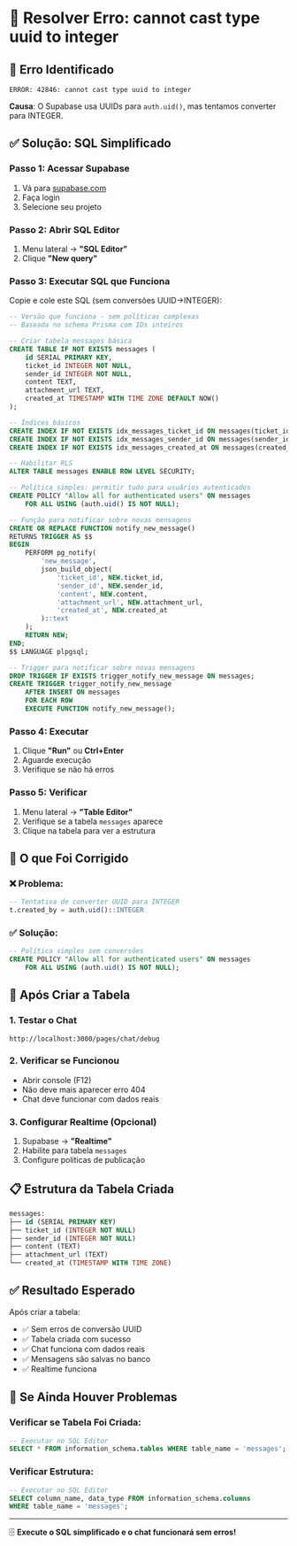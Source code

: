 # 🔧 Resolver Erro: cannot cast type uuid to integer

## 🚨 **Erro Identificado**

```
ERROR: 42846: cannot cast type uuid to integer
```

**Causa**: O Supabase usa UUIDs para `auth.uid()`, mas tentamos converter para INTEGER.

## ✅ **Solução: SQL Simplificado**

### **Passo 1: Acessar Supabase**
1. Vá para [supabase.com](https://supabase.com)
2. Faça login
3. Selecione seu projeto

### **Passo 2: Abrir SQL Editor**
1. Menu lateral → **"SQL Editor"**
2. Clique **"New query"**

### **Passo 3: Executar SQL que Funciona**
Copie e cole este SQL (sem conversões UUID→INTEGER):

```sql
-- Versão que funciona - sem políticas complexas
-- Baseada no schema Prisma com IDs inteiros

-- Criar tabela messages básica
CREATE TABLE IF NOT EXISTS messages (
    id SERIAL PRIMARY KEY,
    ticket_id INTEGER NOT NULL,
    sender_id INTEGER NOT NULL,
    content TEXT,
    attachment_url TEXT,
    created_at TIMESTAMP WITH TIME ZONE DEFAULT NOW()
);

-- Índices básicos
CREATE INDEX IF NOT EXISTS idx_messages_ticket_id ON messages(ticket_id);
CREATE INDEX IF NOT EXISTS idx_messages_sender_id ON messages(sender_id);
CREATE INDEX IF NOT EXISTS idx_messages_created_at ON messages(created_at);

-- Habilitar RLS
ALTER TABLE messages ENABLE ROW LEVEL SECURITY;

-- Política simples: permitir tudo para usuários autenticados
CREATE POLICY "Allow all for authenticated users" ON messages
    FOR ALL USING (auth.uid() IS NOT NULL);

-- Função para notificar sobre novas mensagens
CREATE OR REPLACE FUNCTION notify_new_message()
RETURNS TRIGGER AS $$
BEGIN
    PERFORM pg_notify(
        'new_message',
        json_build_object(
            'ticket_id', NEW.ticket_id,
            'sender_id', NEW.sender_id,
            'content', NEW.content,
            'attachment_url', NEW.attachment_url,
            'created_at', NEW.created_at
        )::text
    );
    RETURN NEW;
END;
$$ LANGUAGE plpgsql;

-- Trigger para notificar sobre novas mensagens
DROP TRIGGER IF EXISTS trigger_notify_new_message ON messages;
CREATE TRIGGER trigger_notify_new_message
    AFTER INSERT ON messages
    FOR EACH ROW
    EXECUTE FUNCTION notify_new_message();
```

### **Passo 4: Executar**
1. Clique **"Run"** ou **Ctrl+Enter**
2. Aguarde execução
3. Verifique se não há erros

### **Passo 5: Verificar**
1. Menu lateral → **"Table Editor"**
2. Verifique se a tabela `messages` aparece
3. Clique na tabela para ver a estrutura

## 🔧 **O que Foi Corrigido**

### **❌ Problema:**
```sql
-- Tentativa de converter UUID para INTEGER
t.created_by = auth.uid()::INTEGER
```

### **✅ Solução:**
```sql
-- Política simples sem conversões
CREATE POLICY "Allow all for authenticated users" ON messages
    FOR ALL USING (auth.uid() IS NOT NULL);
```

## 🎯 **Após Criar a Tabela**

### **1. Testar o Chat**
```
http://localhost:3000/pages/chat/debug
```

### **2. Verificar se Funcionou**
- Abrir console (F12)
- Não deve mais aparecer erro 404
- Chat deve funcionar com dados reais

### **3. Configurar Realtime (Opcional)**
1. Supabase → **"Realtime"**
2. Habilite para tabela `messages`
3. Configure políticas de publicação

## 📋 **Estrutura da Tabela Criada**

```sql
messages:
├── id (SERIAL PRIMARY KEY)
├── ticket_id (INTEGER NOT NULL)
├── sender_id (INTEGER NOT NULL)
├── content (TEXT)
├── attachment_url (TEXT)
└── created_at (TIMESTAMP WITH TIME ZONE)
```

## ✅ **Resultado Esperado**

Após criar a tabela:
- ✅ Sem erros de conversão UUID
- ✅ Tabela criada com sucesso
- ✅ Chat funciona com dados reais
- ✅ Mensagens são salvas no banco
- ✅ Realtime funciona

## 🔧 **Se Ainda Houver Problemas**

### **Verificar se Tabela Foi Criada:**
```sql
-- Executar no SQL Editor
SELECT * FROM information_schema.tables WHERE table_name = 'messages';
```

### **Verificar Estrutura:**
```sql
-- Executar no SQL Editor
SELECT column_name, data_type FROM information_schema.columns 
WHERE table_name = 'messages';
```

---

🗄️ **Execute o SQL simplificado e o chat funcionará sem erros!**
